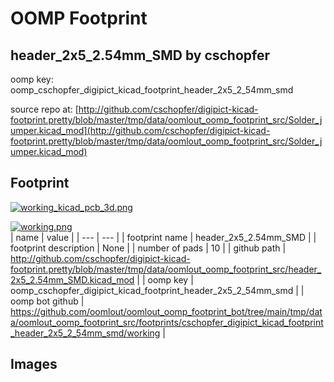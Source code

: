 # OOMP Footprint  
## header_2x5_2.54mm_SMD  by cschopfer  
  
oomp key: oomp_cschopfer_digipict_kicad_footprint_header_2x5_2_54mm_smd  
  
source repo at: [http://github.com/cschopfer/digipict-kicad-footprint.pretty/blob/master/tmp/data/oomlout_oomp_footprint_src/Solder_jumper.kicad_mod](http://github.com/cschopfer/digipict-kicad-footprint.pretty/blob/master/tmp/data/oomlout_oomp_footprint_src/Solder_jumper.kicad_mod)  
## Footprint  
  
[![working_kicad_pcb_3d.png](working_kicad_pcb_3d_600.png)](working_kicad_pcb_3d.png)  
  
[![working.png](working_600.png)](working.png)  
| name | value | 
| --- | --- | 
| footprint name | header_2x5_2.54mm_SMD | 
| footprint description | None | 
| number of pads | 10 | 
| github path | http://github.com/cschopfer/digipict-kicad-footprint.pretty/blob/master/tmp/data/oomlout_oomp_footprint_src/header_2x5_2.54mm_SMD.kicad_mod | 
| oomp key | oomp_cschopfer_digipict_kicad_footprint_header_2x5_2_54mm_smd | 
| oomp bot github | https://github.com/oomlout/oomlout_oomp_footprint_bot/tree/main/tmp/data/oomlout_oomp_footprint_src/footprints/cschopfer_digipict_kicad_footprint_header_2x5_2_54mm_smd/working | 
## Images  
